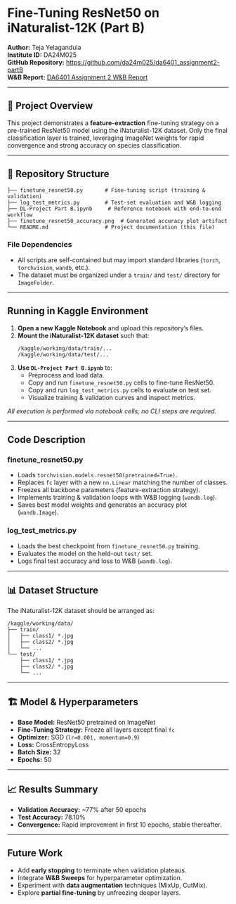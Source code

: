 # Fine-Tuning ResNet50 on iNaturalist-12K (Part B)

**Author:** Teja Yelagandula  
**Institute ID:** DA24M025  
**GitHub Repository:** https://github.com/da24m025/da6401_assignment2-partB  
**W&B Report:** [ DA6401 Assignment 2 W&B Report](https://wandb.ai/fgbb66579-iit-madras-foundation/inaturalist_cnn_from_scratch3988/reports/Teja-Yelagandula-DA6401-Assignment-2--VmlldzoxMjE0MDAxNw?accessToken=a0qcojswservt8etlc43cdfwh0n5vrtchgehy3btabcth6eirhpcsgdl5l11133k)

---

## 📖 Project Overview

This project demonstrates a **feature-extraction** fine-tuning strategy on a pre-trained ResNet50 model using the iNaturalist-12K dataset. Only the final classification layer is trained, leveraging ImageNet weights for rapid convergence and strong accuracy on species classification.

---

## 📁 Repository Structure

```
├── finetune_resnet50.py       # Fine-tuning script (training & validation)
├── log_test_metrics.py        # Test-set evaluation and W&B logging
├── DL-Project Part B.ipynb     # Reference notebook with end-to-end workflow
├── finetune_resnet50_accuracy.png  # Generated accuracy plot artifact
└── README.md                  # Project documentation (this file)
```

### File Dependencies
- All scripts are self-contained but may import standard libraries (`torch`, `torchvision`, `wandb`, etc.).
- The dataset must be organized under a `train/` and `test/` directory for `ImageFolder`.

---

##  Running in Kaggle Environment

1. **Open a new Kaggle Notebook** and upload this repository’s files.  
2. **Mount the iNaturalist-12K dataset** such that:
   ```text
   /kaggle/working/data/train/...
   /kaggle/working/data/test/...
   ```
3. **Use `DL-Project Part B.ipynb`** to:
   - Preprocess and load data.  
   - Copy and run `finetune_resnet50.py` cells to fine-tune ResNet50.  
   - Copy and run `log_test_metrics.py` cells to evaluate on test set.  
   - Visualize training & validation curves and inspect metrics.

_All execution is performed via notebook cells; no CLI steps are required._

---

##  Code Description

### finetune_resnet50.py
- Loads `torchvision.models.resnet50(pretrained=True)`.
- Replaces `fc` layer with a new `nn.Linear` matching the number of classes.
- Freezes all backbone parameters (feature-extraction strategy).
- Implements training & validation loops with W&B logging (`wandb.log`).
- Saves best model weights and generates an accuracy plot (`wandb.Image`).

### log_test_metrics.py
- Loads the best checkpoint from `finetune_resnet50.py` training.
- Evaluates the model on the held-out `test/` set.
- Logs final test accuracy and loss to W&B (`wandb.log`).

---

## 📊 Dataset Structure

The iNaturalist-12K dataset should be arranged as:
```
/kaggle/working/data/
├── train/
│   ├── class1/ *.jpg
│   ├── class2/ *.jpg
│   └── ...
└── test/
    ├── class1/ *.jpg
    ├── class2/ *.jpg
    └── ...
```

---

## 🏗 Model & Hyperparameters

- **Base Model:** ResNet50 pretrained on ImageNet
- **Fine-Tuning Strategy:** Freeze all layers except final `fc`
- **Optimizer:** SGD (`lr=0.001, momentum=0.9`)
- **Loss:** CrossEntropyLoss
- **Batch Size:** 32
- **Epochs:** 50

---

## 📈 Results Summary

- **Validation Accuracy:** ~77% after 50 epochs
- **Test Accuracy:** 78.10%
- **Convergence:** Rapid improvement in first 10 epochs, stable thereafter.

---

##  Future Work

- Add **early stopping** to terminate when validation plateaus.
- Integrate **W&B Sweeps** for hyperparameter optimization.
- Experiment with **data augmentation** techniques (MixUp, CutMix).
- Explore **partial fine-tuning** by unfreezing deeper layers.





